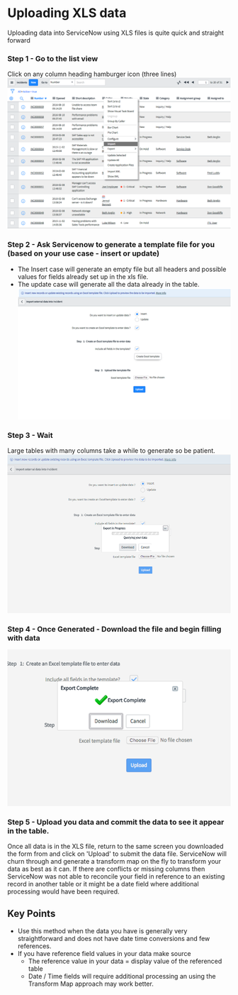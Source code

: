 # Uploading XLS data
Uploading data into ServiceNow using XLS files is quite quick and straight forward

### Step 1 - Go to the list view
Click on any column heading hamburger icon (three lines)
![Step-1](https://github.com/jamesnyika/SNOWUseCases/raw/master/images/27-Step1-SelectImport.png)

### Step 2 - Ask Servicenow to generate a template file for you (based on your use case - insert or update)
* The Insert case will generate an empty file but all headers and possible values for fields already set up in the xls file.
* The update case will generate all the data already in the table.  
![Step-2](https://github.com/jamesnyika/SNOWUseCases/raw/master/images/27-Step2-ChooseGenerateFile.png)

### Step 3 - Wait
Large tables with many columns take a while to generate so be patient.
![Step-3](https://github.com/jamesnyika/SNOWUseCases/raw/master/images/27-Step3-Wait.png)

### Step 4 - Once Generated - Download the file and begin filling with data
![Step-4](https://github.com/jamesnyika/SNOWUseCases/raw/master/images/27-Step4-DownloadTemplateFile.png)

### Step 5 - Upload you data and commit the data to see it appear in the table.
Once all data is in the XLS file, return to the same screen you downloaded the form from and click on 'Upload' to submit the data file.
ServiceNow will churn through and generate a transform map on the fly to transform your data as best as it can. 
If there are conflicts or missing columns then ServiceNow was not able to reconcile your field in reference to an existing record in another table or
it might be a date field where additional processing would have been required.

## Key Points
* Use this method when the data you have is generally very straightforward and does not have date time conversions and few references.
* If you have reference field values in your data make source
  *  The reference value in your data = display value of the referenced table
  *  Date / Time fields will require additional processing an using the Transform Map approach may work better.
